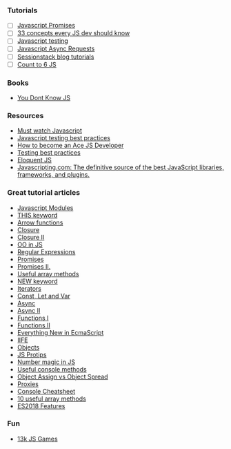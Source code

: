 ### Tutorials
- [ ] [Javascript Promises](https://www.udacity.com/course/javascript-promises--ud898)
- [ ] [33 concepts every JS dev should know](https://github.com/leonardomso/33-js-concepts#readme)
- [ ] [Javascript testing](https://www.udacity.com/course/javascript-testing--ud549)
- [ ] [Javascript Async Requests](https://www.udacity.com/course/asynchronous-javascript-requests--ud109)
- [ ] [Sessionstack blog tutorials](https://blog.sessionstack.com/tagged/tutorial)
- [ ] [Count to 6 JS](https://github.com/domenic/count-to-6)
### Books
- [You Dont Know JS](https://github.com/getify/You-Dont-Know-JS)
### Resources
 - [Must watch Javascript](https://github.com/AllThingsSmitty/must-watch-javascript)
 - [Javascript testing best practices](https://github.com/goldbergyoni/javascript-testing-best-practices#section-0%EF%B8%8F%E2%83%A3-the-golden-rule)
 - [How to become an Ace JS Developer](https://codeburst.io/things-you-need-to-know-to-become-an-ace-javascript-developer-aa703397268d)
 - [Testing best practices](https://github.com/goldbergyoni/javascript-testing-best-practices#section-0%EF%B8%8F%E2%83%A3-the-golden-rule)
 - [Eloquent JS](https://eloquentjavascript.net/)
 - [Javascripting.com: The definitive source of the best
JavaScript libraries, frameworks, and plugins.](https://www.javascripting.com/)
 
 ### Great tutorial articles
 - [Javascript Modules](https://tylermcginnis.com/javascript-modules-iifes-commonjs-esmodules/)
 - [THIS keyword](https://codeburst.io/javascript-the-keyword-this-for-beginners-fb5238d99f85)
 - [Arrow functions](https://codeburst.io/javascript-arrow-functions-for-beginners-926947fc0cdc)
 - [Closure](https://www.freecodecamp.org/news/whats-a-javascript-closure-in-plain-english-please-6a1fc1d2ff1c/)
 - [Closure II](https://medium.com/dailyjs/i-never-understood-javascript-closures-9663703368e8)
 - [OO in JS](https://codeburst.io/object-oriented-programming-in-javascript-51b2bdfdfe9f)
 - [Regular Expressions](https://www.freecodecamp.org/news/a-quick-and-simple-guide-to-javascript-regular-expressions-48b46a68df29/)
 - [Promises](https://codeburst.io/a-simple-guide-to-es6-promises-d71bacd2e13a)
 - [Promises II.](https://medium.com/dailyjs/asynchronous-adventures-in-javascript-promises-1e0da27a3b4)
 - [Useful array methods](https://medium.com/learning-new-stuff/5-array-methods-all-javascript-beginners-should-know-48b5795d77f8)
 - [NEW keyword](https://www.freecodecamp.org/news/demystifying-javascripts-new-keyword-874df126184c/)
 - [Iterators](https://codeburst.io/a-simple-guide-to-es6-iterators-in-javascript-with-examples-189d052c3d8e)
 - [Const, Let and Var](https://codeburst.io/const-let-and-var-which-and-when-541a2721c18)
 - [Async](https://blog.usebutton.com/demystifying-async-programming-in-javascript)
 - [Async II](https://academind.com/learn/javascript/callbacks-vs-promises-vs-rxjs-vs-async-awaits/)
 - [Functions I](https://medium.com/dailyjs/functional-js-1-introduction-7908bfe5ef8d)
 - [Functions II](https://medium.com/dailyjs/functional-js-2-functions-duh-70bf22f87bb8)
 - [Everything New in EcmaScript](https://www.freecodecamp.org/news/here-are-examples-of-everything-new-in-ecmascript-2016-2017-and-2018-d52fa3b5a70e/)
 - [IIFE](https://medium.com/@vvkchandra/essential-javascript-mastering-immediately-invoked-function-expressions-67791338ddc6)
 - [Objects](https://blog.bitsrc.io/the-chronicles-of-javascript-objects-2d6b9205cd66)
 - [JS Protips](https://hackernoon.com/16-javascript-protips-2020-edition-n7et32dd?source=rss)
 - [Number magic in JS](https://www.youtube.com/watch?v=wPBjd-vb9eI)
 - [Useful console methods](https://levelup.gitconnected.com/moving-beyond-console-log-8-console-methods-you-should-use-when-debugging-javascript-and-node-25f6ac840ada)
 - [Object Assign vs Object Spread](https://thecodebarbarian.com/object-assign-vs-object-spread.html)
 - [Proxies](https://blog.logrocket.com/having-fun-with-es6-proxies/)
 - [Console Cheatsheet](https://levelup.gitconnected.com/console-cheat-sheet-for-javascript-developers-21f0c49604d4)
 - [10 useful array methods](https://dev.to/rebeccauranga/10-array-methods-you-should-know-nn5)
 - [ES2018 Features](https://css-tricks.com/new-es2018-features-every-javascript-developer-should-know/)
 
 ### Fun
 
 - [13k JS Games](https://js13kgames.com/entries/2019)
 

